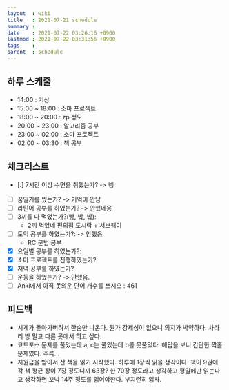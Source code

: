 ```yaml
---
layout  : wiki
title   : 2021-07-21 schedule
summary : 
date    : 2021-07-22 03:26:16 +0900
lastmod : 2021-07-22 03:31:56 +0900
tags    : 
parent  : schedule
---
```


## 하루 스케줄
 * 14:00 : 기상
 * 15:00 ~ 18:00 : 소마 프로젝트
 * 18:00 ~ 20:00 : zp 정모
 * 20:00 ~ 23:00 : 알고리즘 공부
 * 23:00 ~ 02:00 : 소마 프로젝트
 * 02:00 ~ 03:30 : 책 공부

## 체크리스트
 * [.] 7시간 이상 수면을 취했는가? -> 넹
 * [ ] 꿈일기를 썼는가? -> 기억이 안남
 * [ ] 라틴어 공부를 하였는가? -> 안했네용
 * [ ] 3끼를 다 먹었는가?(빵, 밥, 밥):
   * 2끼 먹었네 편의점 도시락 + 서브웨이
 * [ ] 토익 공부를 하였는가?: -> 안했음
   * RC 문법 공부
 * [X] 요일별 공부를 하였는가?:
 * [X] 소마 프로젝트를 진행하였는가?
 * [X] 저녁 공부를 하였는가?
 * [ ] 운동을 하였는가? -> 안했음.
 * [ ] Anki에서 아직 못외운 단어 개수를 쓰시오 : 461

## 피드백
 * 시계가 돌아가버려서 한숨만 나온다. 뭔가 강제성이 없으니 의지가 박약하다. 차라리 방 말고 다른 곳에서 하고 싶다.
 * 코드포스 문제를 풀었는데 a, c는 풀었는데 b를 못풀었다. 해답을 보니 간단한 짝홀 문제였다. 주륵...
 * 지원금을 받아서 산 책을 읽기 시작했다. 하루에 1장씩 읽을 생각이다. 책이 9권에 각 책 평균 장이 7장 정도니까 63장? 한 70장 정도라고 생각하고 평일에만 읽는다고 생각하면 꼬박 14주 정도를 읽어야한다. 부지런히 읽자.
